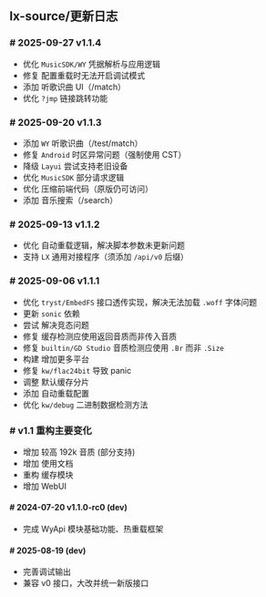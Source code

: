 ## lx-source/更新日志

### \# 2025-09-27 v1.1.4

- 优化 `MusicSDK/WY` 凭据解析与应用逻辑
- 修复 配置重载时无法开启调试模式
- 添加 听歌识曲 UI（/match）
- 优化 `?jmp` 链接跳转功能

### \# 2025-09-20 v1.1.3

- 添加 `WY` 听歌识曲（/test/match）
- 修复 `Android` 时区异常问题（强制使用 CST）
- 降级 `Layui` 尝试支持老旧设备
- 优化 `MusicSDK` 部分请求逻辑
- 优化 压缩前端代码（原版仍可访问）
- 添加 音乐搜索（/search）

### \# 2025-09-13 v1.1.2

- 优化 自动重载逻辑，解决脚本参数未更新问题
- 支持 `LX` 通用对接程序（须添加 `/api/v0` 后缀）

### \# 2025-09-06 v1.1.1

- 优化 `tryst/EmbedFS` 接口透传实现，解决无法加载 `.woff` 字体问题
- 更新 `sonic` 依赖
- 尝试 解决竞态问题
- 修复 缓存检测应使用返回音质而非传入音质
- 修复 `builtin/GD Studio` 音质检测应使用 `.Br` 而非 `.Size`
- 构建 增加更多平台
- 修复 `kw/flac24bit` 导致 panic
- 调整 默认缓存分片
- 添加 自动重载配置
- 优化 `kw/debug` 二进制数据检测方法
<!-- - 优化 音乐详情返回封面大小 -->

### \# v1.1 重构主要变化

- 增加 较高 192k 音质 (部分支持)
- 增加 使用文档
- 重构 缓存模块
- 增加 WebUI

#### \# 2024-07-20 v1.1.0-rc0 (dev)

- 完成 WyApi 模块基础功能、热重载框架

#### \# 2025-08-19 (dev)

- 完善调试输出
- 兼容 v0 接口，大改并统一新版接口
